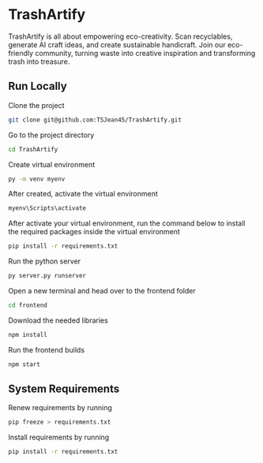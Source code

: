 
# TrashArtify

TrashArtify is all about empowering eco-creativity. Scan recyclables, generate AI craft ideas, and create sustainable handicraft. Join our eco-friendly community, turning waste into creative inspiration and transforming trash into treasure.


## Run Locally

Clone the project

```bash
git clone git@github.com:TSJean45/TrashArtify.git
```

Go to the project directory

```bash
cd TrashArtify
```

Create virtual environment

```bash
py -m venv myenv
```

After created, activate the virtual environment

```bash
myenv\Scripts\activate
```

After activate your virtual environment, run the command below to install the required packages inside the virtual environment
```bash
pip install -r requirements.txt
```

Run the python server
```bash
py server.py runserver
```

Open a new terminal and head over to the frontend folder
```bash
cd frontend
```

Download the needed libraries
```bash
npm install
```

Run the frontend builds
```bash
npm start
```


## System Requirements

Renew requirements by running

```bash
pip freeze > requirements.txt
```

Install requirements by running

```bash
pip install -r requirements.txt
```
